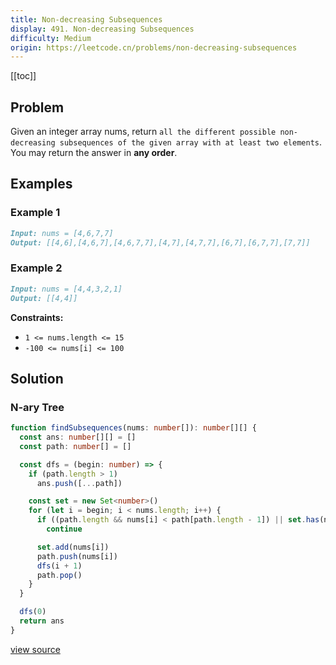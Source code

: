 ```yaml
---
title: Non-decreasing Subsequences
display: 491. Non-decreasing Subsequences
difficulty: Medium
origin: https://leetcode.cn/problems/non-decreasing-subsequences
---
```


[[toc]]

## Problem

Given an integer array nums, return `all the different possible non-decreasing subsequences of the given array with at least two elements`. You may return the answer in **any order**.

## Examples

### Example 1

```md
Input: nums = [4,6,7,7]
Output: [[4,6],[4,6,7],[4,6,7,7],[4,7],[4,7,7],[6,7],[6,7,7],[7,7]]
```

### Example 2

```md
Input: nums = [4,4,3,2,1]
Output: [[4,4]]
```

**Constraints:**

- <code>1 &lt;= nums.length &lt;= 15</code>
- <code>-100 &lt;= nums[i] &lt;= 100</code>

## Solution

### N-ary Tree

```ts
function findSubsequences(nums: number[]): number[][] {
  const ans: number[][] = []
  const path: number[] = []

  const dfs = (begin: number) => {
    if (path.length > 1)
      ans.push([...path])

    const set = new Set<number>()
    for (let i = begin; i < nums.length; i++) {
      if ((path.length && nums[i] < path[path.length - 1]) || set.has(nums[i]))
        continue

      set.add(nums[i])
      path.push(nums[i])
      dfs(i + 1)
      path.pop()
    }
  }

  dfs(0)
  return ans
}
```

[view source](https://leetcode.cn/problems/non-decreasing-subsequences)
